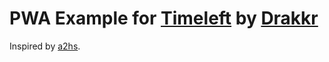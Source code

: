 # PWA Example for [Timeleft](https://tmlft.com/) by [Drakkr](https://drakkr.com)

Inspired by [a2hs](https://mdn.github.io/pwa-examples/a2hs/).
